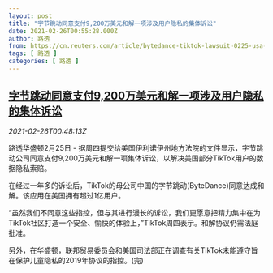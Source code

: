 ```yaml
---
layout: post
title: "字节跳动同意支付9,200万美元和解一项涉及用户隐私的集体诉讼"
date: 2021-02-26T00:55:28.000Z
author: 路透
from: https://cn.reuters.com/article/bytedance-tiktok-lawsuit-0225-usa-idCNKBS2AQ02N
tags: [ 路透 ]
categories: [ 路透 ]
---
```

<!--1614300928000-->
[字节跳动同意支付9,200万美元和解一项涉及用户隐私的集体诉讼](https://cn.reuters.com/article/bytedance-tiktok-lawsuit-0225-usa-idCNKBS2AQ02N)
------

<div>
<div><i>2021-02-26T00:48:13Z</i></div><p>路透华盛顿2月25日 - 据周四提交给美国伊利诺伊州地方法院的文件显示，字节跳动公司同意支付9,200万美元和解一项集体诉讼，以解决美国部分TikTok用户的数据隐私索赔。 　</p><p>在经过一年多的诉讼后，TikTok的母公司中国的字节跳动(ByteDance)同意达成和解。该应用在美国拥有超过1亿用户。 　</p><p>“虽然我们不同意这些指控，但与其进行漫长的诉讼，我们更愿意把精力集中在为TikTok社区打造一个安全、愉快的体验上，”TikTok周四表示。和解协议仍需法庭批准。 　</p><p>另外，在华盛顿，联邦贸易委员会和美国司法部正在调查有关TikTok未能遵守旨在保护儿童隐私的2019年协议的指控。(完)</p>
</div>
